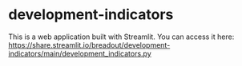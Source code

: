 # development-indicators

This is a web application built with Streamlit. You can access it here:
https://share.streamlit.io/breadout/development-indicators/main/development_indicators.py
